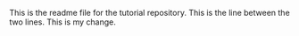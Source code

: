 This is the readme file for the tutorial repository. This is the line between the two lines. This is my change.